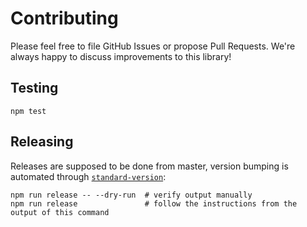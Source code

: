 # Contributing

Please feel free to file GitHub Issues or propose Pull Requests. We're always happy to discuss improvements to this
library!

## Testing

```shell
npm test
```

## Releasing

Releases are supposed to be done from master, version bumping is automated through [
`standard-version`](https://github.com/conventional-changelog/standard-version):

```shell
npm run release -- --dry-run  # verify output manually
npm run release               # follow the instructions from the output of this command
```
